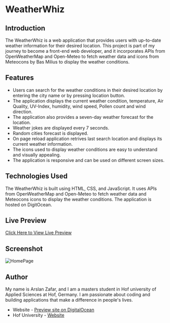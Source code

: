 # WeatherWhiz

## Introduction

The WeatherWhiz is a web application that provides users with up-to-date weather information for their desired location. This project is part of my journey to become a front-end web developer, and it incorporates APIs from OpenWeatherMap and Open-Meteo to fetch weather data and icons from Meteocons by Bas Milius to display the weather conditions.

## Features

* Users can search for the weather conditions in their desired location by entering the city name or by pressing location button.
* The application displays the current weather condition, temperature, Air Quality, UV-Index, humidity, wind speed, Pollen count and wind direction.
* The application also provides a seven-day weather forecast for the location.
* Weather jokes are displayed every 7 seconds.
* Random cities forecast is displayed.
* On page reload application retrives last search location and displays its current weather information.
* The icons used to display weather conditions are easy to understand and visually appealing.
* The application is responsive and can be used on different screen sizes.

## Technologies Used
The WeatherWhiz is built using HTML, CSS, and JavaScript. It uses APIs from OpenWeatherMap and Open-Meteo to fetch weather data and Meteocons icons to display the weather conditions. The application is hosted on DigitOcean.

## Live Preview
[Click Here to View Live Preview](https://plankton-app-lkx24.ondigitalocean.app/)

## Screenshot

![HomePage](./assets/preview.gif)

## Author

My name is Arslan Zafar, and I am a masters student in Hof university of Applied Sciences at Hof, Germany. I am passionate about coding and building applications that make a difference in people's lives.

- Website - [Preview site on DigitalOcean](https://plankton-app-lkx24.ondigitalocean.app/)
- Hof University - [Website](https://www.hof-university.com/)